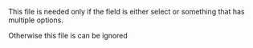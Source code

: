 This file is needed only if the field is either select or something that has multiple options.

Otherwise this file is can be ignored
